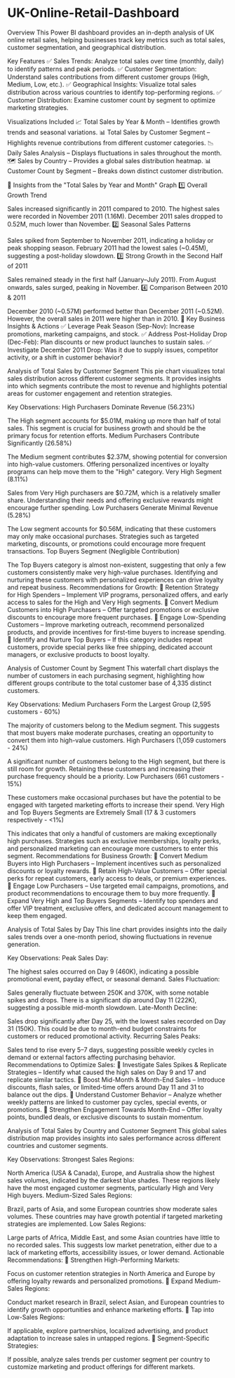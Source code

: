 # UK-Online-Retail-Dashboard
Overview This Power BI dashboard provides an in-depth analysis of UK online retail sales, helping businesses track key metrics such as total sales, customer segmentation, and geographical distribution.

Key Features
✅ Sales Trends: Analyze total sales over time (monthly, daily) to identify patterns and peak periods.
✅ Customer Segmentation: Understand sales contributions from different customer groups (High, Medium, Low, etc.).
✅ Geographical Insights: Visualize total sales distribution across various countries to identify top-performing regions.
✅ Customer Distribution: Examine customer count by segment to optimize marketing strategies.

Visualizations Included
📈 Total Sales by Year & Month – Identifies growth trends and seasonal variations.
📊 Total Sales by Customer Segment – Highlights revenue contributions from different customer categories.
📉 Daily Sales Analysis – Displays fluctuations in sales throughout the month.
🗺 Sales by Country – Provides a global sales distribution heatmap.
📊 Customer Count by Segment – Breaks down distinct customer distribution.

🔹 Insights from the "Total Sales by Year and Month" Graph
1️⃣ Overall Growth Trend

Sales increased significantly in 2011 compared to 2010.
The highest sales were recorded in November 2011 (1.16M).
December 2011 sales dropped to 0.52M, much lower than November.
2️⃣ Seasonal Sales Patterns

Sales spiked from September to November 2011, indicating a holiday or peak shopping season.
February 2011 had the lowest sales (~0.45M), suggesting a post-holiday slowdown.
3️⃣ Strong Growth in the Second Half of 2011

Sales remained steady in the first half (January–July 2011).
From August onwards, sales surged, peaking in November.
4️⃣ Comparison Between 2010 & 2011

December 2010 (~0.57M) performed better than December 2011 (~0.52M).
However, the overall sales in 2011 were higher than in 2010.
🔹 Key Business Insights & Actions
✅ Leverage Peak Season (Sep-Nov): Increase promotions, marketing campaigns, and stock.
✅ Address Post-Holiday Drop (Dec-Feb): Plan discounts or new product launches to sustain sales.
✅ Investigate December 2011 Drop: Was it due to supply issues, competitor activity, or a shift in customer behavior?


Analysis of Total Sales by Customer Segment
This pie chart visualizes total sales distribution across different customer segments. It provides insights into which segments contribute the most to revenue and highlights potential areas for customer engagement and retention strategies.

Key Observations:
High Purchasers Dominate Revenue (56.23%)

The High segment accounts for $5.01M, making up more than half of total sales.
This segment is crucial for business growth and should be the primary focus for retention efforts.
Medium Purchasers Contribute Significantly (26.58%)

The Medium segment contributes $2.37M, showing potential for conversion into high-value customers.
Offering personalized incentives or loyalty programs can help move them to the "High" category.
Very High Segment (8.11%)

Sales from Very High purchasers are $0.72M, which is a relatively smaller share.
Understanding their needs and offering exclusive rewards might encourage further spending.
Low Purchasers Generate Minimal Revenue (5.28%)

The Low segment accounts for $0.56M, indicating that these customers may only make occasional purchases.
Strategies such as targeted marketing, discounts, or promotions could encourage more frequent transactions.
Top Buyers Segment (Negligible Contribution)

The Top Buyers category is almost non-existent, suggesting that only a few customers consistently make very high-value purchases.
Identifying and nurturing these customers with personalized experiences can drive loyalty and repeat business.
Recommendations for Growth:
📌 Retention Strategy for High Spenders – Implement VIP programs, personalized offers, and early access to sales for the High and Very High segments.
📌 Convert Medium Customers into High Purchasers – Offer targeted promotions or exclusive discounts to encourage more frequent purchases.
📌 Engage Low-Spending Customers – Improve marketing outreach, recommend personalized products, and provide incentives for first-time buyers to increase spending.
📌 Identify and Nurture Top Buyers – If this category includes repeat customers, provide special perks like free shipping, dedicated account managers, or exclusive products to boost loyalty.

Analysis of Customer Count by Segment
This waterfall chart displays the number of customers in each purchasing segment, highlighting how different groups contribute to the total customer base of 4,335 distinct customers.

Key Observations:
Medium Purchasers Form the Largest Group (2,595 customers - 60%)

The majority of customers belong to the Medium segment.
This suggests that most buyers make moderate purchases, creating an opportunity to convert them into high-value customers.
High Purchasers (1,059 customers - 24%)

A significant number of customers belong to the High segment, but there is still room for growth.
Retaining these customers and increasing their purchase frequency should be a priority.
Low Purchasers (661 customers - 15%)

These customers make occasional purchases but have the potential to be engaged with targeted marketing efforts to increase their spend.
Very High and Top Buyers Segments are Extremely Small (17 & 3 customers respectively - <1%)

This indicates that only a handful of customers are making exceptionally high purchases.
Strategies such as exclusive memberships, loyalty perks, and personalized marketing can encourage more customers to enter this segment.
Recommendations for Business Growth:
📌 Convert Medium Buyers into High Purchasers – Implement incentives such as personalized discounts or loyalty rewards.
📌 Retain High-Value Customers – Offer special perks for repeat customers, early access to deals, or premium experiences.
📌 Engage Low Purchasers – Use targeted email campaigns, promotions, and product recommendations to encourage them to buy more frequently.
📌 Expand Very High and Top Buyers Segments – Identify top spenders and offer VIP treatment, exclusive offers, and dedicated account management to keep them engaged.

Analysis of Total Sales by Day
This line chart provides insights into the daily sales trends over a one-month period, showing fluctuations in revenue generation.

Key Observations:
Peak Sales Day:

The highest sales occurred on Day 9 (460K), indicating a possible promotional event, payday effect, or seasonal demand.
Sales Fluctuation:

Sales generally fluctuate between 250K and 370K, with some notable spikes and drops.
There is a significant dip around Day 11 (222K), suggesting a possible mid-month slowdown.
Late-Month Decline:

Sales drop significantly after Day 25, with the lowest sales recorded on Day 31 (150K).
This could be due to month-end budget constraints for customers or reduced promotional activity.
Recurring Sales Peaks:

Sales tend to rise every 5–7 days, suggesting possible weekly cycles in demand or external factors affecting purchasing behavior.
Recommendations to Optimize Sales:
📌 Investigate Sales Spikes & Replicate Strategies – Identify what caused the high sales on Day 9 and 17 and replicate similar tactics.
📌 Boost Mid-Month & Month-End Sales – Introduce discounts, flash sales, or limited-time offers around Day 11 and 31 to balance out the dips.
📌 Understand Customer Behavior – Analyze whether weekly patterns are linked to customer pay cycles, special events, or promotions.
📌 Strengthen Engagement Towards Month-End – Offer loyalty points, bundled deals, or exclusive discounts to sustain momentum.

Analysis of Total Sales by Country and Customer Segment
This global sales distribution map provides insights into sales performance across different countries and customer segments.

Key Observations:
Strongest Sales Regions:

North America (USA & Canada), Europe, and Australia show the highest sales volumes, indicated by the darkest blue shades.
These regions likely have the most engaged customer segments, particularly High and Very High buyers.
Medium-Sized Sales Regions:

Brazil, parts of Asia, and some European countries show moderate sales volumes.
These countries may have growth potential if targeted marketing strategies are implemented.
Low Sales Regions:

Large parts of Africa, Middle East, and some Asian countries have little to no recorded sales.
This suggests low market penetration, either due to a lack of marketing efforts, accessibility issues, or lower demand.
Actionable Recommendations:
📌 Strengthen High-Performing Markets:

Focus on customer retention strategies in North America and Europe by offering loyalty rewards and personalized promotions.
📌 Expand Medium-Sales Regions:

Conduct market research in Brazil, select Asian, and European countries to identify growth opportunities and enhance marketing efforts.
📌 Tap into Low-Sales Regions:

If applicable, explore partnerships, localized advertising, and product adaptation to increase sales in untapped regions.
📌 Segment-Specific Strategies:

If possible, analyze sales trends per customer segment per country to customize marketing and product offerings for different markets.
